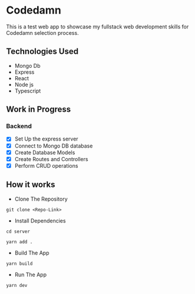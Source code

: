 # Codedamn
This is a test web app to showcase my fullstack web development skills for Codedamn selection process. 

## Technologies Used
- Mongo Db
- Express
- React
- Node js
- Typescript

## Work in Progress
  ### Backend
  * [x] Set Up the express server
  * [x] Connect to Mongo DB database
  * [x] Create Database Models
  * [X] Create Routes and Controllers
  * [x] Perform CRUD operations

## How it works
- Clone The Repository
```
git clone <Repo-Link>
```
- Install Dependencies
```
cd server

yarn add .
```
- Build The App
```
yarn build
```
- Run The App
```
yarn dev
```